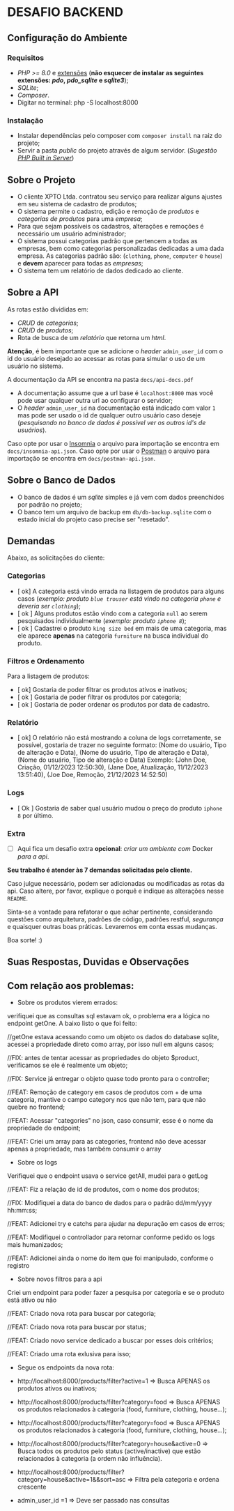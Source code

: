 # DESAFIO BACKEND

## Configuração do Ambiente

### Requisitos

- _PHP >= 8.0_ e [extensões](https://www.php.net/manual/pt_BR/extensions.php) (**não esquecer de instalar as seguintes extensões: _pdo_, _pdo_sqlite_ e _sqlite3_**);
- _SQLite_;
- _Composer_.
- Digitar no terminal: php -S localhost:8000

### Instalação

- Instalar dependências pelo composer com `composer install` na raiz do projeto;
- Servir a pasta _public_ do projeto através de algum servidor.
  (_Sugestão [PHP Built in Server](https://www.php.net/manual/en/features.commandline.webserver.)_)

## Sobre o Projeto

- O cliente XPTO Ltda. contratou seu serviço para realizar alguns ajustes em seu sistema de cadastro de produtos;
- O sistema permite o cadastro, edição e remoção de _produtos_ e _categorias de produtos_ para uma _empresa_;
- Para que sejam possíveis os cadastros, alterações e remoções é necessário um usuário administrador;
- O sistema possui categorias padrão que pertencem a todas as empresas, bem como categorias personalizadas dedicadas a uma dada empresa. As categorias padrão são: (`clothing`, `phone`, `computer` e `house`) e **devem** aparecer para todas as _empresas_;
- O sistema tem um relatório de dados dedicado ao cliente.

## Sobre a API

As rotas estão divididas em:

- _CRUD_ de _categorias_;
- _CRUD_ de _produtos_;
- Rota de busca de um _relatório_ que retorna um _html_.

**Atenção**, é bem importante que se adicione o _header_ `admin_user_id` com o id do usuário desejado ao acessar as rotas para simular o uso de um usuário no sistema.

A documentação da API se encontra na pasta `docs/api-docs.pdf`

- A documentação assume que a url base é `localhost:8000` mas você pode usar qualquer outra url ao configurar o servidor;
- O _header_ `admin_user_id` na documentação está indicado com valor `1` mas pode ser usado o id de qualquer outro usuário caso deseje (_pesquisando no banco de dados é possível ver os outros id's de usuários_).

Caso opte por usar o [Insomnia](https://insomnia.rest/) o arquivo para importação se encontra em `docs/insomnia-api.json`.
Caso opte por usar o [Postman](https://www.postman.com/) o arquivo para importação se encontra em `docs/postman-api.json`.

## Sobre o Banco de Dados

- O banco de dados é um _sqlite_ simples e já vem com dados preenchidos por padrão no projeto;
- O banco tem um arquivo de backup em `db/db-backup.sqlite` com o estado inicial do projeto caso precise ser "resetado".

## Demandas

Abaixo, as solicitações do cliente:

### Categorias

- [ ok] A categoria está vindo errada na listagem de produtos para alguns casos
      (_exemplo: produto `blue trouser` está vindo na categoria `phone` e deveria ser `clothing`_);
- [ ok ] Alguns produtos estão vindo com a categoria `null` ao serem pesquisados individualmente (_exemplo: produto `iphone 8`_);
- [ ok ] Cadastrei o produto `king size bed` em mais de uma categoria, mas ele aparece **apenas** na categoria `furniture` na busca individual do produto.

### Filtros e Ordenamento

Para a listagem de produtos:

- [ ok] Gostaria de poder filtrar os produtos ativos e inativos;
- [ ok ] Gostaria de poder filtrar os produtos por categoria;
- [ ok ] Gostaria de poder ordenar os produtos por data de cadastro.

### Relatório

- [ ok] O relatório não está mostrando a coluna de logs corretamente, se possível, gostaria de trazer no seguinte formato:
      (Nome do usuário, Tipo de alteração e Data),
      (Nome do usuário, Tipo de alteração e Data),
      (Nome do usuário, Tipo de alteração e Data)
      Exemplo:
      (John Doe, Criação, 01/12/2023 12:50:30),
      (Jane Doe, Atualização, 11/12/2023 13:51:40),
      (Joe Doe, Remoção, 21/12/2023 14:52:50)

### Logs

- [ Ok ] Gostaria de saber qual usuário mudou o preço do produto `iphone 8` por último.

### Extra

- [ ] Aqui fica um desafio extra **opcional**: _criar um ambiente com_ Docker _para a api_.

**Seu trabalho é atender às 7 demandas solicitadas pelo cliente.**

Caso julgue necessário, podem ser adicionadas ou modificadas as rotas da api. Caso altere, por favor, explique o porquê e indique as alterações nesse `README`.

Sinta-se a vontade para refatorar o que achar pertinente, considerando questões como arquitetura, padrões de código, padrões restful, _segurança_ e quaisquer outras boas práticas. Levaremos em conta essas mudanças.

Boa sorte! :)

## Suas Respostas, Duvidas e Observações

## Com relação aos problemas: 

- Sobre os produtos vierem errados:

verifiquei que as consultas sql estavam ok, o problema era a lógica no endpoint getOne. A baixo listo o que foi feito:

//getOne estava acessando como um objeto os dados do database sqlite, acessei a propriedade direto como array, por isso null em alguns casos;

//FIX: antes de tentar acessar as propriedades do objeto $product, verificamos se ele é realmente um objeto;

//FIX: Service já entregar o objeto quase todo pronto para o controller;

//FEAT: Remoção de category em casos de produtos com + de uma categoria, mantive o campo category nos que não tem, para que não quebre no frontend;

//FEAT: Acessar "categories" no json, caso consumir, esse é o nome da propriedade do endpoint;

//FEAT: Criei um array para as categories, frontend não deve acessar apenas a propriedade, mas também consumir o array


- Sobre os logs

Verifiquei que o endpoint usava o service getAll, mudei para o getLog

//FEAT: Fiz a relação de id de produtos, com o nome dos produtos;

//FIX: Modifiquei a data do banco de dados para o padrão dd/mm/yyyy hh:mm:ss;

//FEAT: Adicionei try e catchs para ajudar  na depuração em casos de erros;

//FEAT: Modifiquei o controllador para retornar conforme pedido os logs mais humanizados;

//FEAT: Adicionei ainda o nome do item que foi manipulado, conforme o registro


- Sobre novos filtros para a api

Criei um endpoint para poder fazer a pesquisa por categoria e se o produto está ativo ou não

//FEAT: Criado nova rota para buscar por categoria;

//FEAT: Criado nova rota para buscar por status;

//FEAT: Criado novo service dedicado a buscar  por esses dois critérios;

//FEAT: Criado uma rota exlusiva para isso;

- Segue os endpoints da nova rota:

- http://localhost:8000/products/filter?active=1  => Busca APENAS os produtos ativos ou inativos;
- http://localhost:8000/products/filter?category=food => Busca APENAS  os produtos relacionados à categoria (food, furniture, clothing, house...);
- http://localhost:8000/products/filter?category=food => Busca APENAS  os produtos relacionados à categoria (food, furniture, clothing, house...);
- http://localhost:8000/products/filter?category=house&active=0 => Busca  todos os produtos pelo status (active/inactive) que estão relacionados à categoria (a ordem não influência).
- http://localhost:8000/products/filter?category=house&active=1&&sort=asc  =>  Filtra pela categoria e ordena crescente
- admin_user_id =1  => Deve ser passado nas consultas
